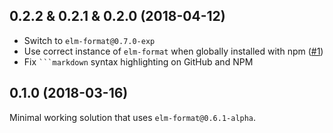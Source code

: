 ## 0.2.2 & 0.2.1 & 0.2.0 (2018-04-12)

* Switch to `elm-format@0.7.0-exp`
* Use correct instance of `elm-format` when globally installed with npm ([#1](https://github.com/gicentre/prettier-plugin-elm/issues/1))
* Fix ` ```markdown ` syntax highlighting on GitHub and NPM

## 0.1.0 (2018-03-16)

Minimal working solution that uses `elm-format@0.6.1-alpha`.
